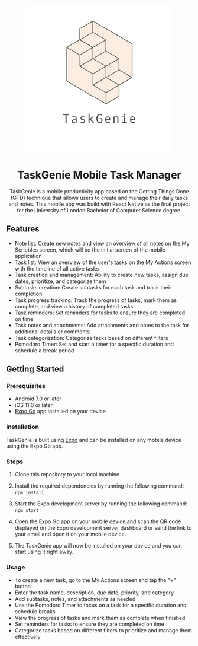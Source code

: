 <p align="center">
   <img src="/assets/logo.png"  width="400"  >
</p>

<h1 align="center">TaskGenie Mobile Task Manager </h1>

<p align="center">
TaskGenie is a mobile productivity app based on the Getting Things Done (GTD) technique that allows users to create and manage their daily tasks and notes. This mobile app was build with React Native as the final project for the University of London Bachelor of Computer Science degree.
</p>

Features
--------

-   Note list: Create new notes and view an overview of all notes on the My Scribbles screen, which will be the initial screen of the mobile application
-   Task list: View an overview of the user's tasks on the My Actions screen with the timeline of all active tasks
-   Task creation and management: Ability to create new tasks, assign due dates, prioritize, and categorize them
-   Subtasks creation: Create subtasks for each task and track their completion
-   Task progress tracking: Track the progress of tasks, mark them as complete, and view a history of completed tasks
-   Task reminders: Set reminders for tasks to ensure they are completed on time
-   Task notes and attachments: Add attachments and notes to the task for additional details or comments
-   Task categorization: Categorize tasks based on different filters
-   Pomodoro Timer: Set and start a timer for a specific duration and schedule a break period

Getting Started
---------------

### Prerequisites

-   Android 7.0 or later
-   iOS 11.0 or later
-   [Expo Go](https://expo.io/client) app installed on your device

### Installation

TaskGenie is built using [Expo](https://expo.io/) and can be installed on any mobile device using the Expo Go app.

### Steps

1.  Clone this repository to your local machine

2.  Install the required dependencies by running the following command:  
    `npm install`

3.  Start the Expo development server by running the following command:  
    `npm start`
    
4.  Open the Expo Go app on your mobile device and scan the QR code displayed on the Expo development server dashboard or send the link to your email and open it on your mobile device.
5.  The TaskGenie app will now be installed on your device and you can start using it right away.

### Usage

-   To create a new task, go to the My Actions screen and tap the "+" button
-   Enter the task name, description, due date, priority, and category
-   Add subtasks, notes, and attachments as needed
-   Use the Pomodoro Timer to focus on a task for a specific duration and schedule breaks
-   View the progress of tasks and mark them as complete when finished
-   Set reminders for tasks to ensure they are completed on time
-   Categorize tasks based on different filters to prioritize and manage them effectively

